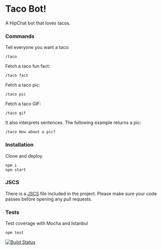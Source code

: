 # Taco Bot!

A HipChat bot that loves tacos.

### Commands

Tell everyone you want a taco:

    /taco

Fetch a taco fun fact:

    /taco fact

Fetch a taco pic:

    /taco pic

Fetch a taco GIF:

    /taco gif

It also interprets sentences. The following example returns a pic:

    /taco How about a pic?

### Installation

Clone and deploy.

    npm i
    npm start

### JSCS

There is a [JSCS](http://jscs.info/) file included in the project. Please make sure your code passes before opening any pull requests.

### Tests

Test coverage with Mocha and Istanbul

    npm test

[![Build Status](https://travis-ci.org/hugeinc/tacobot.svg?branch=master)](https://travis-ci.org/hugeinc/tacobot)

